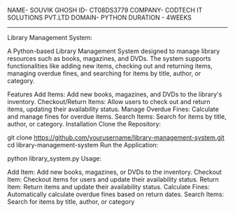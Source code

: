 NAME- SOUVIK GHOSH
ID- CT08DS3779
COMPANY- CODTECH IT SOLUTIONS PVT.LTD
DOMAIN- PYTHON
DURATION - 4WEEKS


__________________________________________

Library Management System:

A Python-based Library Management System designed to manage library resources such as books, magazines, and DVDs. The system supports functionalities like adding new items, checking out and returning items, managing overdue fines, and searching for items by title, author, or category.

Features
Add Items: Add new books, magazines, and DVDs to the library's inventory.
Checkout/Return Items: Allow users to check out and return items, updating their availability status.
Manage Overdue Fines: Calculate and manage fines for overdue items.
Search Items: Search for items by title, author, or category.
Installation
Clone the Repository:

git clone https://github.com/yourusername/library-management-system.git
cd library-management-system
Run the Application:

python library_system.py
Usage:

Add Item: Add new books, magazines, or DVDs to the inventory.
Checkout Item: Checkout items for users and update their availability status.
Return Item: Return items and update their availability status.
Calculate Fines: Automatically calculate overdue fines based on return dates.
Search Items: Search for items by title, author, or category
